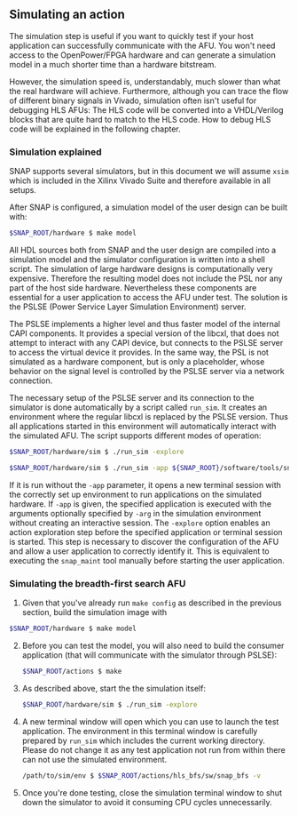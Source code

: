 ## Simulating an action

The simulation step is useful if you want to quickly test if your host application can successfully communicate with the AFU. You won't need access to the OpenPower/FPGA hardware and can generate a simulation model in a much shorter time than a hardware bitstream.

However, the simulation speed is, understandably, much slower than what the real hardware will achieve. Furthermore, although you can trace the flow of different binary signals in Vivado, simulation often isn't useful for debugging HLS AFUs: The HLS code will be converted into a VHDL/Verilog blocks that are quite hard to match to the HLS code. How to debug HLS code will be explained in the following chapter.

### Simulation explained

SNAP supports several simulators, but in this document we will assume `xsim` which is included in the Xilinx Vivado Suite and therefore available in all setups.

After SNAP is configured, a simulation model of the user design can be built with:

```bash
$SNAP_ROOT/hardware $ make model
```

All HDL sources both from SNAP and the user design are compiled into a simulation model and the simulator configuration is written into a shell script. The simulation of large hardware designs is computationally very expensive. Therefore the resulting model does not include the PSL nor any part of the host side hardware. Nevertheless these components are essential for a user application to access the AFU under test. The solution is the PSLSE \(Power Service Layer Simulation Environment\) server.

<div class="brainbox"><span>
The PSLSE implements a higher level and thus faster model of the internal CAPI components. It provides a special version of the libcxl, that does not attempt to interact with any CAPI device, but connects to the PSLSE server to access the virtual device it provides. In the same way, the PSL is not simulated as a hardware component, but is only a placeholder, whose behavior on the signal level is controlled by the PSLSE server via a network connection.
</span></div>

The necessary setup of the PSLSE server and its connection to the simulator is done automatically by a script called `run_sim`. It creates an environment where the regular libcxl is replaced by the PSLSE version. Thus all applications started in this environment will automatically interact with the simulated AFU. The script supports different modes of operation:

```bash
$SNAP_ROOT/hardware/sim $ ./run_sim -explore
```

```bash
$SNAP_ROOT/hardware/sim $ ./run_sim -app ${SNAP_ROOT}/software/tools/snap_maint -arg '-i 3 -vvv'
```

If it is run without the `-app` parameter, it opens a new terminal session with the correctly set up environment to run applications on the simulated hardware. If `-app` is given, the specified application is executed with the arguments optionally specified by `-arg` in the simulation environment without creating an interactive session. The `-explore` option enables an action exploration step before the specified application or terminal session is started. This step is necessary to discover the configuration of the AFU and allow a user application to correctly identify it. This is equivalent to executing the `snap_maint` tool manually before starting the user application.

### Simulating the breadth-first search AFU

1. Given that you've already run `make config` as described in the previous section, build the simulation image with 
  ```bash
  $SNAP_ROOT/hardware $ make model
  ```
2. Before you can test the model, you will also need to build the consumer application \(that will communicate with the simulator through PSLSE\):
   ```bash
   $SNAP_ROOT/actions $ make
   ```
3. As described above, start the the simulation itself:
   ```bash
   $SNAP_ROOT/hardware/sim $ ./run_sim -explore
   ```
4. A new terminal window will open which you can use to launch the test application. The environment in this terminal window is carefully prepared by `run_sim` which includes the current working directory. Please do not change it as any test application not run from within there can not use the simulated environment.

   ```bash
   /path/to/sim/env $ $SNAP_ROOT/actions/hls_bfs/sw/snap_bfs -v
   ```

5. Once you're done testing, close the simulation terminal window to shut down the simulator to avoid it consuming CPU cycles unnecessarily.

